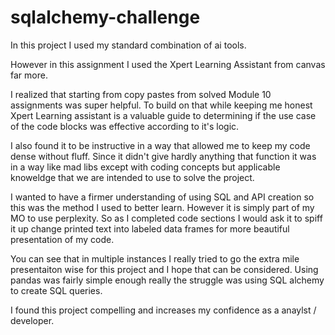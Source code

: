# sqlalchemy-challenge

In this project I used my standard combination of ai tools.

However in this assignment I used the Xpert Learning Assistant from canvas far more.

I realized that starting from copy pastes from solved Module 10 assignments was super helpful.
To build on that while keeping me honest Xpert Learning assistant is a valuable guide to determining if the use case of the code blocks was effective according to it's logic.

I also found it to be instructive in a way that allowed me to keep my code dense without fluff.
Since it didn't give hardly anything that function it was in a way like mad libs except with coding concepts but applicable knoweldge that we are intended to use to solve the project.

I wanted to have a firmer understanding of using SQL and API creation so this was the method I used to better learn. However it is simply part of my MO to use perplexity.
So as I completed code sections I would ask it to spiff it up change printed text into labeled data frames for more beautiful presentation of my code.

You can see that in multiple instances I really tried to go the extra mile presentaiton wise for this project and I hope that can be considered. Using pandas was fairly simple enough really the struggle was using SQL alchemy to create SQL queries. 

I found this project compelling and increases my confidence as a anaylst / developer.
 
